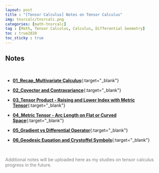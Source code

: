 ```yaml
---
layout: post
title : "[Tensor Calculus] Notes on Tensor Calculus"
img: tnsrcalc/tnsrcalc.png
categories: [math-tnsrcalc]  
tag : [Math, Tensor Calculus, Calculus, Differential Geometry]
toc : true2020
toc_sticky : true
---
```


## **Notes**

<br/>

- [**01_Recap_Multivariate Calculus**](https://drive.google.com/file/d/1gimhkcZIv5TlK5_TNL7ilCT3dRfhEHvS/view?usp=drive_link){:target="_blank"}

- [**02_Covector and Contravariance**](https://drive.google.com/file/d/1tL-Q7VkwZrRcYK4-mzkzOxgQSwfVDwhu/view?usp=drive_link){:target="_blank"}

- [**03_Tensor Product - Raising and Lower Index with Metric Tensor**](https://drive.google.com/file/d/137poJaeFo0FhmrRhOJIqUezWzYwwrtRe/view?usp=drive_link){:target="_blank"}

- [**04_Metric Tensor - Arc Length on Flat or Curved Space**](https://drive.google.com/file/d/19eMAsSluE3roRz-O2a4MeqmzFgJegTmo/view?usp=drive_link){:target="_blank"}

- [**05_Gradient vs Differential Operator**](https://drive.google.com/file/d/1XP5Tm23DTmJycJCgC0rKlMqDtJnM5GP4/view?usp=drive_link){:target="_blank"}

- [**06_Geodesic Euqation and Crystoffel Symbols**](https://drive.google.com/file/d/1TAl1dqfw7HN3fqpvRpA2vmPTIipNUE9E/view?usp=drive_link){:target="_blank"}
  

<br/>

<p style="color:gray">Additional notes will be uploaded here as my studies on tensor calculus progress in the future.</p>